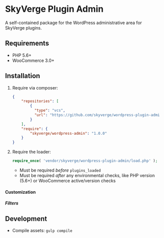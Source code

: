 # SkyVerge Plugin Admin
A self-contained package for the WordPress administrative area for SkyVerge plugins.

## Requirements
- PHP 5.6+
- WooCommerce 3.0+

## Installation

1. Require via composer:
    ```json
    {
        "repositories": [
            {
              "type": "vcs",
              "url": "https://github.com/skyverge/wordpress-plugin-admin"
            }
        ],
        "require": {
            "skyverge/wordpress-admin": "1.0.0"
        }
    }
    ```
1. Require the loader:
    ```php
    require_once( 'vendor/skyverge/wordpress-plugin-admin/load.php' );
    ```
    - Must be required _before_ `plugins_loaded`
    - Must be required _after_ any environmental checks, like PHP version (5.6+) or WooCommerce active/version checks

#### Customization

##### Filters

## Development

* Compile assets: `gulp compile`
